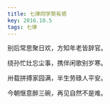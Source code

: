 ```yaml
---
title: 七律同学聚有感
key: 2016.10.5
tags: 七律
---
```


别后常思聚日欢，方知年老皆辞官。

绕孙忙灶忘尘事，携伴闲歌别岁寒。

卅载拼搏家园满，半生劳碌人平安。

今朝惬意醉三碗，再见自然不是难。

</br>

